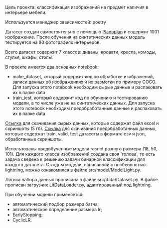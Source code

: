 Цель проекта: классификация изображений на предмет наличия в интерьере мебели.

Используется менеджер зависимостей: poetry

Датасет создан самостоятельно с помощью [Planoplan](https://planoplan.com/ru/) и содержит 1001 изображение. 
После обучения на синтетических данных модель тестируется на 80 фотографиях интерьеров.

Всего датасет содержит 7 классов: диваны, кровати, кресла, комоды, стулья, шкафы, столы.

В проекте имеется два основных notebook: 
- make_dataset, который содержит код по обработке изображений, записи данных об изображениях и их разметки по примеру COCO.
Для запуска этого notebook необходим сырые данные и распаковать их в папке data
- train_test, который содержит код по обучению и тестированию модели, в то числе уже не на синтетических данных. 
Для запуска этого notebook необходим предобработанные данные и распаковать их в папке data

[Ссылка](https://disk.yandex.ru/d/Ol790cengI20gQ) для скачивания сырых данных, которые содержат файл excel и скриншоты (5 гб).
[Ссылка](https://disk.yandex.ru/d/PbdEPejjr-6BIQ) для скачивания предобработанных данных, которые содержат train, valid, test датасеты в формате csv и json, обработанные скриншоты.

Использованы предобученные модели resnet разного размера (18, 50, 101). Для каждого класса изображений создана своя 'голова', то есть задача сведена к решению задачи бинарной классификации для каждого датасета. 
С кодом модели, написанной с особенностью lightning, можно ознакомился в файле src/model/ModelLight.py. 

Логика набора данных прописана в файле src/data/Dataset.py. 
В файле прописан загрузчик LitDataLoader.py, адаптированный под lightning.

При обучении модели применяется:
- автоматический подбор размера батча; 
- автоматическое определение размера lr;
- EarlyStopping;
- CyclicLR.